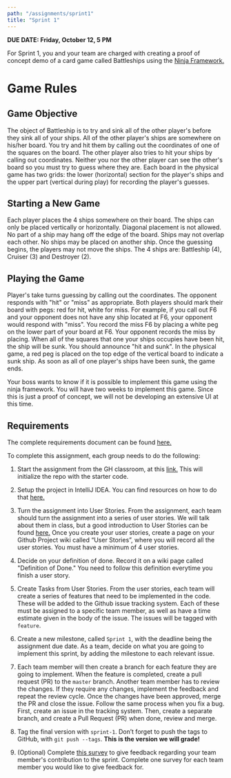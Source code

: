 ```yaml
---
path: "/assignments/sprint1"
title: "Sprint 1"
---
```


**DUE DATE: Friday, October 12, 5 PM**

For Sprint 1, you and your team are charged with creating a proof of concept demo of a card game called Battleships using the [Ninja Framework.](http://www.ninjaframework.org/)

# Game Rules

## Game Objective
The object of Battleship is to try and sink all of the other player's before they sink all of your ships. All of the other player's ships are somewhere on his/her board.  You try and hit them by calling out the coordinates of one of the squares on the board.  The other player also tries to hit your ships by calling out coordinates.  Neither you nor the other player can see the other's board so you must try to guess where they are.  Each board in the physical game has two grids:  the lower (horizontal) section for the player's ships and the upper part (vertical during play) for recording the player's guesses.

## Starting a New Game

Each player places the 4 ships somewhere on their board.  The ships can only be placed vertically or horizontally. Diagonal placement is not allowed. No part of a ship may hang off the edge of the board.  Ships may not overlap each other.  No ships may be placed on another ship. 
Once the guessing begins, the players may not move the ships.
The 4 ships are:  Battleship (4), Cruiser (3) and Destroyer (2).  

## Playing the Game

Player's take turns guessing by calling out the coordinates. The opponent responds with "hit" or "miss" as appropriate.  Both players should mark their board with pegs:  red for hit, white for miss. For example, if you call out F6 and your opponent does not have any ship located at F6, your opponent would respond with "miss". You record the miss F6 by placing a white peg on the lower part of your board at F6. Your opponent records the miss by placing. When all of the squares that one your ships occupies have been hit, the ship will be sunk. You should announce "hit and sunk". In the physical game, a red peg is placed on the top edge of the vertical board to indicate a sunk ship. As soon as all of one player's ships have been sunk, the game ends.

Your boss wants to know if it is possible to implement this game using the ninja framework.  You will have two weeks to implement this game. Since this is just a proof of concept, we will not be developing an extensive UI at this time.

## Requirements

The complete requirements document can be found [here.](/docs/battleship-requirements.pdf)
 
To complete this assignment, each group needs to do the following:

1. Start the assignment from the GH classroom, at this [link.](https://classroom.github.com/g/y6LTfIcq) This will initialize the repo with the starter code.

2. Setup the project in IntelliJ IDEA. You can find resources on how to do that [here.](/resources)

3. Turn the assignment into User Stories.
From the assignment, each team should turn the assignment into a series of user stories.  We will talk about them in class, but a good introduction to User Stories can be found [here.](http://www.subcide.com/articles/how-to-write-meaningful-user-stories/) Once you create your user stories, create a page on your Github Project wiki called “User Stories”, where you will record all the user stories. You must have a minimum of 4 user stories.

4. Decide on your definition of done. Record it on a wiki page called "Definition of Done." You need to follow this definition everytime you finish a user story.

5. Create Tasks from User Stories.
From the user stories, each team will create a series of features that need to be implemented in the code. These will be added to the Github issue tracking system. Each of these must be assigned to a specific team member, as well as have a time estimate given in the body of the issue. The issues will be tagged with `feature`.

6. Create a new milestone, called `Sprint 1`, with the deadline being the assignment due date. As a team, decide on what you are going to implement this sprint, by adding the milestone to each relevant issue.

7. Each team member will then create a branch for each feature they are going to implement.  When the feature is completed, create a pull request (PR) to the `master` branch. Another team member has to review the changes. If they require any changes, implement the feedback and repeat the review cycle. Once the changes have been approved, merge the PR and close the issue. Follow the same process when you fix a bug. First, create an issue in the tracking system. Then, create a separate branch, and create a Pull Request (PR) when done, review and merge.

8. Tag the final version with `sprint-1`. Don’t forget to push the tags to GitHub, with `git push --tags`. **This is the version we will grade!**

9. (Optional) Complete [this survey](https://goo.gl/forms/jzvDOPanWHOMLjBq1) to give feedback regarding your team member's contribution to the sprint. Complete one survey for each team member you would like to give feedback for.